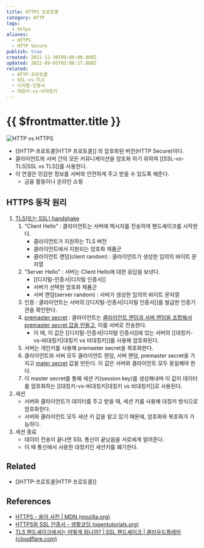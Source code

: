 ```yaml
---
title: HTTPS 프로토콜
category: HTTP
tags:
  - https
aliases:
  - HTTPS
  - HTTP Secure
publish: true
created: 2021-12-30T09:06:00.000Z
updated: 2022-09-05T03:06:17.880Z
related:
  - HTTP-프로토콜
  - SSL-vs-TLS
  - 디지털-인증서
  - 대칭키-vs-비대칭키
---
```


# {{ $frontmatter.title }}

![HTTP vs HTTPS](https://i.imgur.com/4GHgl0T.png)

- [[HTTP-프로토콜|HTTP 프로토콜]] 의 암호화된 버전(HTTP Secure)이다.
- 클라이언트와 서버 간의 모든 커뮤니케이션을 암호화 하기 위하여 [[SSL-vs-TLS|SSL vs TLS]]를 사용한다.
- 이 연결은 민감한 정보를 서버와 안전하게 주고 받을 수 있도록 해준다.
  - 금융 활동이나 온라인 쇼핑

## HTTPS 동작 원리

1. [TLS(또는 SSL) handshake](https://www.cloudflare.com/learning/ssl/what-happens-in-a-tls-handshake/)
   1. "Client Hello" : 클라이언트는 서버에 메시지를 전송하여 핸드셰이크를 시작한다.
      - 클라이언트가 지원하는 TLS 버전
      - 클라이언트에서 지원되는 암호화 제품군
      - 클라이언트 랜덤(client random) : 클라이언트가 생성한 임의의 바이트 문자열
   2. "Server Hello" : 서버는 Client Hello에 대한 응답을 보낸다.
      - [[디지털-인증서|디지털 인증서]]
      - 서버가 선택한 암호화 제품군
      - 서버 랜덤(server random) : 서버가 생성한 임의의 바이트 문자열
   3. 인증 : 클라이언트는 서버의 [[디지털-인증서|디지털 인증서]]를 발급한 인증기관을 확인한다.
   4. [premaster secret](https://www.cryptologie.net/article/340/tls-pre-master-secrets-and-master-secrets) : 클라이언트는 [클라이언트 랜덤과 서버 랜덤을 조합해서 premaster secret 값을 만들고](https://security.stackexchange.com/questions/100002/how-to-build-pre-master-secret), 이를 서버로 전송한다.
      - 이 때, 이 값은 [[디지털-인증서|디지털 인증서]]에 있는 서버의 [[대칭키-vs-비대칭키|대칭키 vs 비대칭키]]를 사용해 암호화된다.
   5. 서버는 개인키를 사용해 premaster secret을 복호화한다.
   6. 클라이언트와 서버 모두 클라이언트 랜덤, 서버 랜덤, premaster secret을 가지고 [mater secret](https://www.cryptologie.net/article/340/tls-pre-master-secrets-and-master-secrets) 값을 만든다. 이 값은 서버와 클라이언트 모두 동일해야 한다.
   7. 이 master secret를 통해 세션 키(session key)를 생성해내며 이 값이 데이터를 암호화하는 [[대칭키-vs-비대칭키|대칭키 vs 비대칭키]]로 사용된다.
2. 세션
   - 서버와 클라이언트가 데이터를 주고 받을 때, 세션 키를 사용해 대칭키 방식으로 암호화한다.
   - 서버와 클라이언트 모두 세션 키 값을 알고 있기 때문에, 암호화와 복호화가 가능하다.
3. 세션 종료
   - 데이터 전송이 끝나면 SSL 통신이 끝났음을 서로에게 알려준다.
   - 이 때 통신에서 사용한 대칭키인 세션키를 폐기한다.

## Related

- [[HTTP-프로토콜|HTTP 프로토콜]]

## References

- [HTTPS - 용어 사전 | MDN (mozilla.org)](https://developer.mozilla.org/ko/docs/Glossary/https)
- [HTTPS와 SSL 인증서 - 생활코딩 (opentutorials.org)](https://opentutorials.org/course/228/4894#signiture)
- [TLS 핸드셰이크에서는 어떻게 됩니까? | SSL 핸드셰이크 | 클라우드플레어 (cloudflare.com)](https://www.cloudflare.com/learning/ssl/what-happens-in-a-tls-handshake/)
